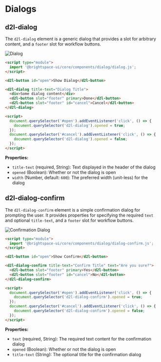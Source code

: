 # Dialogs

## d2l-dialog

The `d2l-dialog` element is a generic dialog that provides a slot for arbitrary content, and a `footer` slot for workflow buttons.

![Dialog](./screenshots/dialog.png?raw=true)

```html
<script type="module">
  import '@brightspace-ui/core/components/dialog/dialog.js';
</script>

<d2l-button id="open">Show Dialog</d2l-button>

<d2l-dialog title-text="Dialog Title">
  <div>Some dialog content</div>
  <d2l-button slot="footer" primary>Done</d2l-button>
  <d2l-button slot="footer" id="cancel">Cancel</d2l-button>
</d2l-dialog>

<script>
  document.querySelector('#open').addEventListener('click', () => {
    document.querySelector('d2l-dialog').opened = true;
  });
  document.querySelector('#cancel').addEventListener('click', () => {
    document.querySelector('d2l-dialog').opened = false;
  });
</script>
```

**Properties:**

- `title-text` (required, String): Text displayed in the header of the dialog
- `opened` (Boolean): Whether or not the dialog is open
- `width` (Number, default: `600`): The preferred width (unit-less) for the dialog

## d2l-dialog-confirm

The `d2l-dialog-confirm` element is a simple confirmation dialog for prompting the user. It provides properties for specifying the required `text` and optional `title-text`, and a `footer` slot for workflow buttons.

![Confirmation Dialog](./screenshots/dialog-confirm.png?raw=true)

```html
<script type="module">
  import '@brightspace-ui/core/components/dialog/dialog-confirm.js';
</script>

<d2l-button id="open">Show Confirm</d2l-button>

<d2l-dialog-confirm title-text="Confirm Title" text="Are you sure?">
  <d2l-button slot="footer" primary>Yes</d2l-button>
  <d2l-button slot="footer" id="cancel">No</d2l-button>
</d2l-dialog-confirm>

<script>
  document.querySelector('#open').addEventListener('click', () => {
    document.querySelector('d2l-dialog-confirm').opened = true;
  });
  document.querySelector('#cancel').addEventListener('click', () => {
    document.querySelector('d2l-dialog-confirm').opened = false;
  });
</script>
```

**Properties:**

- `text` (required, String): The required text content for the confirmation dialog
- `opened` (Boolean): Whether or not the dialog is open
- `title-text` (String): The optional title for the confirmation dialog
